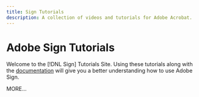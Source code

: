 ```yaml
---
title: Sign Tutorials
description: A collection of videos and tutorials for Adobe Acrobat.
---
```


# Adobe Sign Tutorials

Welcome to the [!DNL Sign] Tutorials Site.  Using these tutorials along with the [documentation](https://helpx.adobe.com/sign/user-guide.html) will give you a better understanding how to use Adobe Sign.

MORE...

<!--
See other -learn tutorials landing pages to get ideas for additional content
-->
